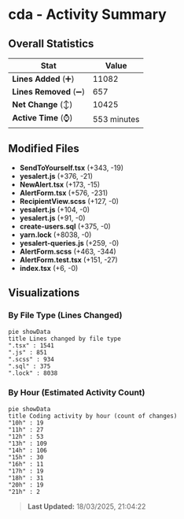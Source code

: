 # cda - Activity Summary 

## Overall Statistics

| Stat                   | Value                                                             |
| ---------------------- | ----------------------------------------------------------------- |
| **Lines Added** (➕)   | 11082                                          |
| **Lines Removed** (➖) | 657                                        |
| **Net Change** (↕)    | 10425                |
| **Active Time** (⌚)   | 553 minutes |


## Modified Files
- **SendToYourself.tsx** (+343, -19)
- **yesalert.js** (+376, -21)
- **NewAlert.tsx** (+173, -15)
- **AlertForm.tsx** (+576, -231)
- **RecipientView.scss** (+127, -0)
- **yesalert.js** (+104, -0)
- **yesalert.js** (+91, -0)
- **create-users.sql** (+375, -0)
- **yarn.lock** (+8038, -0)
- **yesalert-queries.js** (+259, -0)
- **AlertForm.scss** (+463, -344)
- **AlertForm.test.tsx** (+151, -27)
- **index.tsx** (+6, -0)

## Visualizations

### By File Type (Lines Changed)

```mermaid
pie showData
title Lines changed by file type
".tsx" : 1541
".js" : 851
".scss" : 934
".sql" : 375
".lock" : 8038
```

### By Hour (Estimated Activity Count)

```mermaid
pie showData
title Coding activity by hour (count of changes)
"10h" : 19
"11h" : 27
"12h" : 53
"13h" : 109
"14h" : 106
"15h" : 30
"16h" : 11
"17h" : 19
"18h" : 31
"20h" : 19
"21h" : 2
```


> **Last Updated:** 18/03/2025, 21:04:22